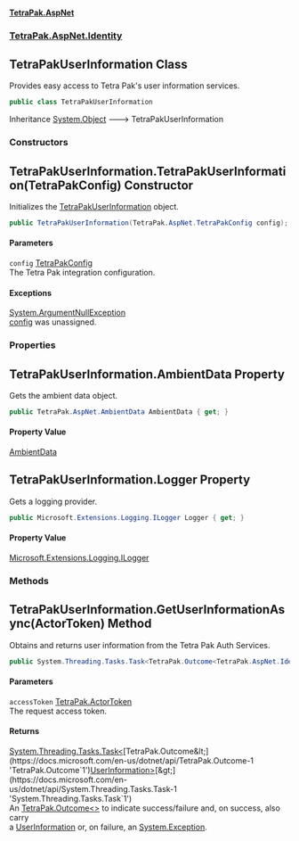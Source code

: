 #### [TetraPak.AspNet](index.md 'index')
### [TetraPak.AspNet.Identity](TetraPak_AspNet_Identity.md 'TetraPak.AspNet.Identity')
## TetraPakUserInformation Class
Provides easy access to Tetra Pak's user information services.   
```csharp
public class TetraPakUserInformation
```

Inheritance [System.Object](https://docs.microsoft.com/en-us/dotnet/api/System.Object 'System.Object') &#129106; TetraPakUserInformation  
### Constructors
<a name='TetraPak_AspNet_Identity_TetraPakUserInformation_TetraPakUserInformation(TetraPak_AspNet_TetraPakConfig)'></a>
## TetraPakUserInformation.TetraPakUserInformation(TetraPakConfig) Constructor
Initializes the [TetraPakUserInformation](TetraPak_AspNet_Identity_TetraPakUserInformation.md 'TetraPak.AspNet.Identity.TetraPakUserInformation') object.  
```csharp
public TetraPakUserInformation(TetraPak.AspNet.TetraPakConfig config);
```
#### Parameters
<a name='TetraPak_AspNet_Identity_TetraPakUserInformation_TetraPakUserInformation(TetraPak_AspNet_TetraPakConfig)_config'></a>
`config` [TetraPakConfig](TetraPak_AspNet_TetraPakConfig.md 'TetraPak.AspNet.TetraPakConfig')  
The Tetra Pak integration configuration.  
  
#### Exceptions
[System.ArgumentNullException](https://docs.microsoft.com/en-us/dotnet/api/System.ArgumentNullException 'System.ArgumentNullException')  
[config](TetraPak_AspNet_Identity_TetraPakUserInformation.md#TetraPak_AspNet_Identity_TetraPakUserInformation_TetraPakUserInformation(TetraPak_AspNet_TetraPakConfig)_config 'TetraPak.AspNet.Identity.TetraPakUserInformation.TetraPakUserInformation(TetraPak.AspNet.TetraPakConfig).config') was unassigned.  
            
  
### Properties
<a name='TetraPak_AspNet_Identity_TetraPakUserInformation_AmbientData'></a>
## TetraPakUserInformation.AmbientData Property
Gets the ambient data object.  
```csharp
public TetraPak.AspNet.AmbientData AmbientData { get; }
```
#### Property Value
[AmbientData](TetraPak_AspNet_AmbientData.md 'TetraPak.AspNet.AmbientData')
  
<a name='TetraPak_AspNet_Identity_TetraPakUserInformation_Logger'></a>
## TetraPakUserInformation.Logger Property
Gets a logging provider.  
```csharp
public Microsoft.Extensions.Logging.ILogger Logger { get; }
```
#### Property Value
[Microsoft.Extensions.Logging.ILogger](https://docs.microsoft.com/en-us/dotnet/api/Microsoft.Extensions.Logging.ILogger 'Microsoft.Extensions.Logging.ILogger')
  
### Methods
<a name='TetraPak_AspNet_Identity_TetraPakUserInformation_GetUserInformationAsync(TetraPak_ActorToken)'></a>
## TetraPakUserInformation.GetUserInformationAsync(ActorToken) Method
Obtains and returns user information from the Tetra Pak Auth Services.   
```csharp
public System.Threading.Tasks.Task<TetraPak.Outcome<TetraPak.AspNet.Identity.UserInformation>> GetUserInformationAsync(TetraPak.ActorToken accessToken);
```
#### Parameters
<a name='TetraPak_AspNet_Identity_TetraPakUserInformation_GetUserInformationAsync(TetraPak_ActorToken)_accessToken'></a>
`accessToken` [TetraPak.ActorToken](https://docs.microsoft.com/en-us/dotnet/api/TetraPak.ActorToken 'TetraPak.ActorToken')  
The request access token.  
  
#### Returns
[System.Threading.Tasks.Task&lt;](https://docs.microsoft.com/en-us/dotnet/api/System.Threading.Tasks.Task-1 'System.Threading.Tasks.Task`1')[TetraPak.Outcome&lt;](https://docs.microsoft.com/en-us/dotnet/api/TetraPak.Outcome-1 'TetraPak.Outcome`1')[UserInformation](TetraPak_AspNet_Identity_UserInformation.md 'TetraPak.AspNet.Identity.UserInformation')[&gt;](https://docs.microsoft.com/en-us/dotnet/api/TetraPak.Outcome-1 'TetraPak.Outcome`1')[&gt;](https://docs.microsoft.com/en-us/dotnet/api/System.Threading.Tasks.Task-1 'System.Threading.Tasks.Task`1')  
An [TetraPak.Outcome&lt;&gt;](https://docs.microsoft.com/en-us/dotnet/api/TetraPak.Outcome-1 'TetraPak.Outcome`1') to indicate success/failure and, on success, also carry  
a [UserInformation](TetraPak_AspNet_Identity_UserInformation.md 'TetraPak.AspNet.Identity.UserInformation') or, on failure, an [System.Exception](https://docs.microsoft.com/en-us/dotnet/api/System.Exception 'System.Exception').  
  
